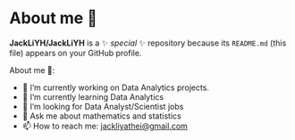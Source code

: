 # About me 👋 

**JackLiYH/JackLiYH** is a ✨ _special_ ✨ repository because its `README.md` (this file) appears on your GitHub profile.

About me 👋:

- 🔭 I’m currently working on Data Analytics projects.
- 🌱 I’m currently learning Data Analytics
- 🤔 I’m looking for Data Analyst/Scientist jobs
- 💬 Ask me about mathematics and statistics
- 📫 How to reach me: jackliyathei@gmail.com

